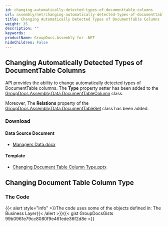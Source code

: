 ```yaml
---
id: changing-automatically-detected-types-of-documenttable-columns
url: assembly/net/changing-automatically-detected-types-of-documenttable-columns
title: Changing Automatically Detected Types of DocumentTable Columns
weight: 35
description: ""
keywords: 
productName: GroupDocs.Assembly for .NET
hideChildren: False
---
```

## Changing Automatically Detected Types of DocumentTable Columns

API provides the ability to change automatically detected types of DocumentTable columns. The **Type** property setter has been added to the [GroupDocs.Assembly.Data.DocumentTableColumn](https://apireference.groupdocs.com/net/assembly/groupdocs.assembly.data/documenttablecolumn) class.

Moreover, The **Relations** property of the [GroupDocs.Assembly.Data.DocumentTableSet](https://apireference.groupdocs.com/net/assembly/groupdocs.assembly.data/documenttableset) class has been added.

### Download

#### Data Source Document

*   [Managers Data.docx](https://github.com/groupdocs-assembly/GroupDocs.Assembly-for-.NET/blob/master/Examples/Data/Data%20Sources/Word%20DataSource/Managers%20Data.docx?raw=true)

#### Template

*   [Changing Document Table Column Type.pptx](https://github.com/groupdocs-assembly/GroupDocs.Assembly-for-.NET/blob/master/Examples/Data/Source/Presentation%20Templates/Changing%20Document%20Table%20Column%20Type.pptx?raw=true)

## Changing Document Table Column Type

### The Code

{{< alert style="info" >}}The code uses some of the objects defined in: The Business Layer{{< /alert >}}{{< gist GroupDocsGists 99b0961e79cc8080f9e461ede36f2d8e >}}


